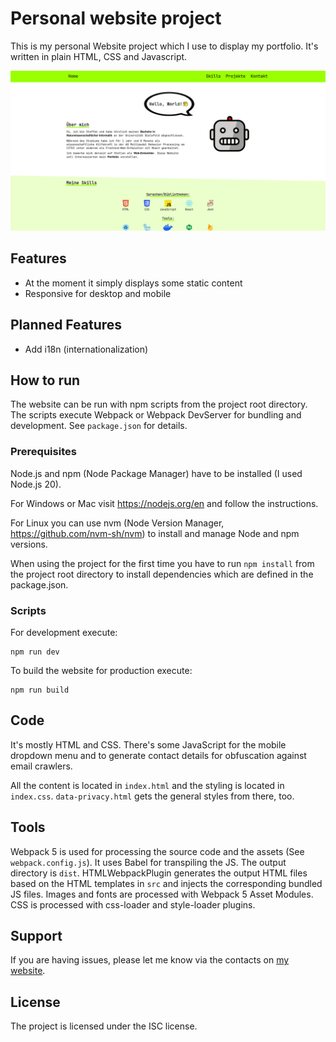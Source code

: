 # Personal website project

This is my personal Website project which I use to display my portfolio. It's written in plain HTML, CSS and Javascript.

![Screenshot of the battleship website showcasing the gameplay](website-example.png)

## Features

- At the moment it simply displays some static content
- Responsive for desktop and mobile

## Planned Features

- Add i18n (internationalization)

## How to run

The website can be run with npm scripts from the project root directory. The scripts execute Webpack or Webpack DevServer for bundling and development. See `package.json` for details.

### Prerequisites

Node.js and npm (Node Package Manager) have to be installed (I used Node.js 20).

For Windows or Mac visit https://nodejs.org/en and follow the instructions.

For Linux you can use nvm (Node Version Manager, https://github.com/nvm-sh/nvm) to install and manage Node and npm versions.

When using the project for the first time you have to run `npm install` from the project root directory to install dependencies which are defined in the package.json.

### Scripts

For development execute:

    npm run dev

To build the website for production execute:

    npm run build

## Code

It's mostly HTML and CSS. There's some JavaScript for the mobile dropdown menu and to generate contact details for obfuscation against email crawlers.

All the content is located in `index.html` and the styling is located in `index.css`. `data-privacy.html` gets the general styles from there, too.

## Tools

Webpack 5 is used for processing the source code and the assets (See `webpack.config.js`). It uses Babel for transpiling the JS. The output directory is `dist`. HTMLWebpackPlugin generates the output HTML files based on the HTML templates in `src` and injects the corresponding bundled JS files. Images and fonts are processed with Webpack 5 Asset Modules. CSS is processed with css-loader and style-loader plugins.

## Support

If you are having issues, please let me know via the contacts on [my website](https://sjohannknecht.de).

## License

The project is licensed under the ISC license.
